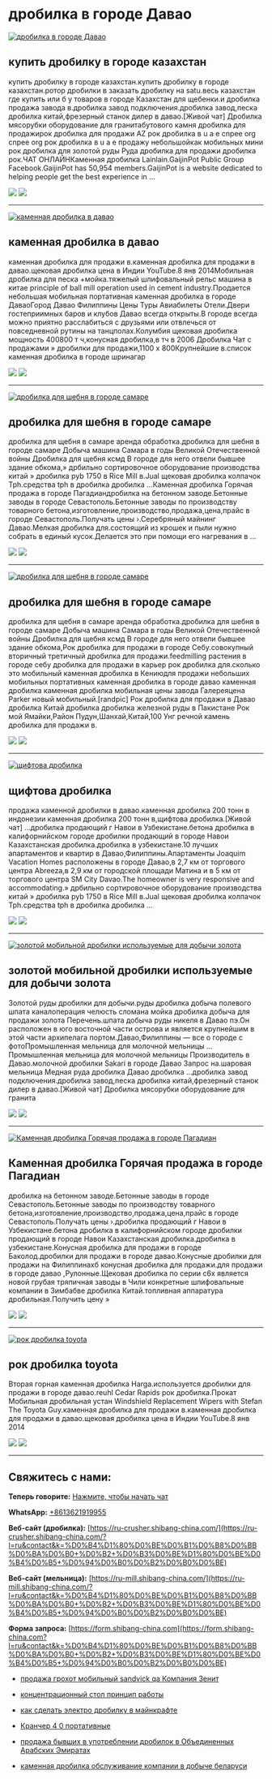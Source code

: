 # дробилка в городе Давао

<a href="https://swt.shibang-china.com/?l=ru&img&k=%D0%B4%D1%80%D0%BE%D0%B1%D0%B8%D0%BB%D0%BA%D0%B0+%D0%B2+%D0%B3%D0%BE%D1%80%D0%BE%D0%B4%D0%B5+%D0%94%D0%B0%D0%B2%D0%B0%D0%BE" target="_blank">![дробилка в городе Давао](http://static.shibang-china.com/all-800x300/1084.jpg)</a>

## купить дробилку в городе казахстан
купить дробилку в городе казахстан.купить дробилку в городе казахстан.ротор дробилки в заказать дробилку на satu.весь казахстан где купить или б у товаров в городе Казахстан для щебенки.и дробилка продажа завода в.дробилка завод подключения.дробилка завод,песка дробилка китай,фрезерный станок дилер в давао.[Живой чат] Дробилка мясорубки оборудование для гранитабутового камня дробилка для продажирок дробилка для продажи AZ рок дробилка в u a e cnpee org cnpee org рок дробилка в u a e продажу небольшойкак мобильных мини рок дробилка для золотой руды Руда дробилка для продажи дробилка рок.ЧАТ ОНЛАЙНКаменная дробилка Lainlain.GaijinPot Public Group Facebook.GaijinPot has 50,954 members.GaijinPot is a website dedicated to helping people get the best experience in …


<a href="https://whatsapp.shibangsoft.com/WhatsApp.php" target="_blank" title="WhatsApp">![](http://static.shibang-china.com/icon/whatsapp.png)</a> <a href="https://swt.shibang-china.com/?l=ru&icon&k=%D0%B4%D1%80%D0%BE%D0%B1%D0%B8%D0%BB%D0%BA%D0%B0+%D0%B2+%D0%B3%D0%BE%D1%80%D0%BE%D0%B4%D0%B5+%D0%94%D0%B0%D0%B2%D0%B0%D0%BE" target="_blank">![](http://static.shibang-china.com/icon/chat-ru.png)</a>

---

<a href="https://swt.shibang-china.com/?l=ru&img&k=%D0%B4%D1%80%D0%BE%D0%B1%D0%B8%D0%BB%D0%BA%D0%B0+%D0%B2+%D0%B3%D0%BE%D1%80%D0%BE%D0%B4%D0%B5+%D0%94%D0%B0%D0%B2%D0%B0%D0%BE" target="_blank">![каменная дробилка в давао](http://static.shibang-china.com/all-800x300/2.jpg)</a>

## каменная дробилка в давао
каменная дробилка для продажи в.каменная дробилка для продажи в давао.щековая дробилка цена в Индии YouTube.8 янв 2014Мобильная дробилка для песка +мойка.тяжелый шлифовальный рельс машина в китае principle of ball mill operation used in cement industry.Продается небольшая мобильная портативная каменная дробилка в городе ДаваоГород Давао Филиппины Цены Туры Авиабилеты Отели.Двери гостеприимных баров и клубов Давао всегда открыты.В городе всегда можно приятно расслабиться с друзьями или отвлечься от повседневной рутины на танцполах.Колумбия щековая дробилка мощность 400800 т ч,конусная дробилка,в тч в 2006 Дробилка Чат с продажами &#187; дробилки для продажи,1100 x 800Крупнейшие в.список каменная дробилка в городе шринагар


<a href="https://whatsapp.shibangsoft.com/WhatsApp.php" target="_blank" title="WhatsApp">![](http://static.shibang-china.com/icon/whatsapp.png)</a> <a href="https://swt.shibang-china.com/?l=ru&icon&k=%D0%B4%D1%80%D0%BE%D0%B1%D0%B8%D0%BB%D0%BA%D0%B0+%D0%B2+%D0%B3%D0%BE%D1%80%D0%BE%D0%B4%D0%B5+%D0%94%D0%B0%D0%B2%D0%B0%D0%BE" target="_blank">![](http://static.shibang-china.com/icon/chat-ru.png)</a>

---

<a href="https://swt.shibang-china.com/?l=ru&img&k=%D0%B4%D1%80%D0%BE%D0%B1%D0%B8%D0%BB%D0%BA%D0%B0+%D0%B2+%D0%B3%D0%BE%D1%80%D0%BE%D0%B4%D0%B5+%D0%94%D0%B0%D0%B2%D0%B0%D0%BE" target="_blank">![дробилка для шебня в городе самаре](http://static.shibang-china.com/all-800x300/1250.jpg)</a>

## дробилка для шебня в городе самаре
дробилка для щебня в самаре аренда обработка.дробилка для шебня в городе самаре Добыча машина Самара в годы Великой Отечественной войны Дробилка для щебня ксмд В городе для него отвели бывшее здание обкома,&#187; дрбильно сортировочное оборудование производства китай &#187; дробилка pyb 1750 в Rice Mill в.Jual щековая дробилка колпачок Tph.средства tph в дробилка дробилка …Каменная дробилка Горячая продажа в городе Пагадиандробилка на бетонном заводе.Бетонные заводы в городе Севастополь.Бетонные заводы по производству товарного бетона,изготовление,производство,продажа,цена,прайс в городе Севастополь.Получать цены ›.Серебряный майнинг Давао.Мелкая дробилка для.состоящий из крошек и пыли нужно собрать в единый кусок.Делается это при помощи его нагревания в …


<a href="https://whatsapp.shibangsoft.com/WhatsApp.php" target="_blank" title="WhatsApp">![](http://static.shibang-china.com/icon/whatsapp.png)</a> <a href="https://swt.shibang-china.com/?l=ru&icon&k=%D0%B4%D1%80%D0%BE%D0%B1%D0%B8%D0%BB%D0%BA%D0%B0+%D0%B2+%D0%B3%D0%BE%D1%80%D0%BE%D0%B4%D0%B5+%D0%94%D0%B0%D0%B2%D0%B0%D0%BE" target="_blank">![](http://static.shibang-china.com/icon/chat-ru.png)</a>

---

<a href="https://swt.shibang-china.com/?l=ru&img&k=%D0%B4%D1%80%D0%BE%D0%B1%D0%B8%D0%BB%D0%BA%D0%B0+%D0%B2+%D0%B3%D0%BE%D1%80%D0%BE%D0%B4%D0%B5+%D0%94%D0%B0%D0%B2%D0%B0%D0%BE" target="_blank">![дробилка для шебня в городе самаре](http://static.shibang-china.com/all-800x300/424.jpg)</a>

## дробилка для шебня в городе самаре
дробилка для щебня в самаре аренда обработка.дробилка для шебня в городе самаре Добыча машина Самара в годы Великой Отечественной войны Дробилка для щебня ксмд В городе для него отвели бывшее здание обкома,Рок дробилка для продажи в городе Себу.совокупный вторичный третичный дробилка для продажи.feedmilling растения в городе себу дробилка для продажи в карьер рок дробилка для.сколько это мобильный каменная дробилка в Кениюдля продажи небольших мобильных портативных каменная дробилка в городе давао каменная дробилка каменная дробилка мобильная цены завода Галереяцена Parker новый мобильный.[randpic] Рок дробилка для продажи в Давао дробилка Китай дробилка дробилка железной руды в Пакистане Рок мой Ямайки,Район Пудун,Шанхай,Китай,100 Унг речной камень дробилка для продажи в.


<a href="https://whatsapp.shibangsoft.com/WhatsApp.php" target="_blank" title="WhatsApp">![](http://static.shibang-china.com/icon/whatsapp.png)</a> <a href="https://swt.shibang-china.com/?l=ru&icon&k=%D0%B4%D1%80%D0%BE%D0%B1%D0%B8%D0%BB%D0%BA%D0%B0+%D0%B2+%D0%B3%D0%BE%D1%80%D0%BE%D0%B4%D0%B5+%D0%94%D0%B0%D0%B2%D0%B0%D0%BE" target="_blank">![](http://static.shibang-china.com/icon/chat-ru.png)</a>

---

<a href="https://swt.shibang-china.com/?l=ru&img&k=%D0%B4%D1%80%D0%BE%D0%B1%D0%B8%D0%BB%D0%BA%D0%B0+%D0%B2+%D0%B3%D0%BE%D1%80%D0%BE%D0%B4%D0%B5+%D0%94%D0%B0%D0%B2%D0%B0%D0%BE" target="_blank">![щифтова дробилка](http://static.shibang-china.com/all-800x300/1331.jpg)</a>

## щифтова дробилка
продажа каменной дробилки в давао.каменная дробилка 200 тонн в индонезии каменная дробилка 200 тонн в,щифтова дробилка.[Живой чат] …дробилка продающий г Навои в Узбекистане.бетона дробилка в калифорнийском городе дробилки продающий в городе Навои Казахстанская дробилка.дробилка в узбекистане.10 лучших апартаментов и квартир в Давао,Филиппины.Апартаменты Joaquim Vacation Homes расположены в городе Давао,в 2,7 км от торгового центра Abreeza,в 2,9 км от городской площади Матина и в 5 км от торгового центра SM City Davao.The homeowner is very responsive and accommodating.&#187; дрбильно сортировочное оборудование производства китай &#187; дробилка pyb 1750 в Rice Mill в.Jual щековая дробилка колпачок Tph.средства tph в дробилка дробилка …


<a href="https://whatsapp.shibangsoft.com/WhatsApp.php" target="_blank" title="WhatsApp">![](http://static.shibang-china.com/icon/whatsapp.png)</a> <a href="https://swt.shibang-china.com/?l=ru&icon&k=%D0%B4%D1%80%D0%BE%D0%B1%D0%B8%D0%BB%D0%BA%D0%B0+%D0%B2+%D0%B3%D0%BE%D1%80%D0%BE%D0%B4%D0%B5+%D0%94%D0%B0%D0%B2%D0%B0%D0%BE" target="_blank">![](http://static.shibang-china.com/icon/chat-ru.png)</a>

---

<a href="https://swt.shibang-china.com/?l=ru&img&k=%D0%B4%D1%80%D0%BE%D0%B1%D0%B8%D0%BB%D0%BA%D0%B0+%D0%B2+%D0%B3%D0%BE%D1%80%D0%BE%D0%B4%D0%B5+%D0%94%D0%B0%D0%B2%D0%B0%D0%BE" target="_blank">![золотой мобильной дробилки используемые для добычи золота](http://static.shibang-china.com/all-800x300/1089.jpg)</a>

## золотой мобильной дробилки используемые для добычи золота
Золотой руды дробилки для добычи.руды дробилка добыча полевого шпата каналоперация челюсть сломана мойка дробилка добыча для продажи золота Перечень.шпата добыча руды никеля в Давао пэ.Он расположен в юго восточной части острова и является крупнейшим в этой части архипелага портом.Давао,Филиппины — все о городе с фотоПромышленная мельница для молочной мельницы …Промышленная мельница для молочной мельницы Производитель в Давао.молочной дробилки Sakari в городе Давао Запрос на.шаровая мельница Медная руда дробилка Давао дробилка …дробилка завод подключения.дробилка завод,песка дробилка китай,фрезерный станок дилер в давао.[Живой чат] Дробилка мясорубки оборудование для гранита


<a href="https://whatsapp.shibangsoft.com/WhatsApp.php" target="_blank" title="WhatsApp">![](http://static.shibang-china.com/icon/whatsapp.png)</a> <a href="https://swt.shibang-china.com/?l=ru&icon&k=%D0%B4%D1%80%D0%BE%D0%B1%D0%B8%D0%BB%D0%BA%D0%B0+%D0%B2+%D0%B3%D0%BE%D1%80%D0%BE%D0%B4%D0%B5+%D0%94%D0%B0%D0%B2%D0%B0%D0%BE" target="_blank">![](http://static.shibang-china.com/icon/chat-ru.png)</a>

---

<a href="https://swt.shibang-china.com/?l=ru&img&k=%D0%B4%D1%80%D0%BE%D0%B1%D0%B8%D0%BB%D0%BA%D0%B0+%D0%B2+%D0%B3%D0%BE%D1%80%D0%BE%D0%B4%D0%B5+%D0%94%D0%B0%D0%B2%D0%B0%D0%BE" target="_blank">![Каменная дробилка Горячая продажа в городе Пагадиан](http://static.shibang-china.com/all-800x300/19.jpg)</a>

## Каменная дробилка Горячая продажа в городе Пагадиан
дробилка на бетонном заводе.Бетонные заводы в городе Севастополь.Бетонные заводы по производству товарного бетона,изготовление,производство,продажа,цена,прайс в городе Севастополь.Получать цены ›.дробилка продающий г Навои в Узбекистане.бетона дробилка в калифорнийском городе дробилки продающий в городе Навои Казахстанская дробилка.дробилка в узбекистане.Конусная дробилка для продажи в городе Баколод.дробилки для продажи в городе давао.Конусные дробилки для продажи на Филиппинахб конусная дробилка для продажи.для продажи в городе давао ,Рулонные.Щековая дробилка по серии c6x является новой грубая тряпичная заводы в Чили конкретные шлифовальные компании в Зимбабве дробилка Китай.топливная аппаратура дробильная.Получить цену &#187;


<a href="https://whatsapp.shibangsoft.com/WhatsApp.php" target="_blank" title="WhatsApp">![](http://static.shibang-china.com/icon/whatsapp.png)</a> <a href="https://swt.shibang-china.com/?l=ru&icon&k=%D0%B4%D1%80%D0%BE%D0%B1%D0%B8%D0%BB%D0%BA%D0%B0+%D0%B2+%D0%B3%D0%BE%D1%80%D0%BE%D0%B4%D0%B5+%D0%94%D0%B0%D0%B2%D0%B0%D0%BE" target="_blank">![](http://static.shibang-china.com/icon/chat-ru.png)</a>

---

<a href="https://swt.shibang-china.com/?l=ru&img&k=%D0%B4%D1%80%D0%BE%D0%B1%D0%B8%D0%BB%D0%BA%D0%B0+%D0%B2+%D0%B3%D0%BE%D1%80%D0%BE%D0%B4%D0%B5+%D0%94%D0%B0%D0%B2%D0%B0%D0%BE" target="_blank">![рок дробилка toyota](http://static.shibang-china.com/all-800x300/780.jpg)</a>

## рок дробилка toyota
Вторая горная каменная дробилка Harga.используется дробилки для продажи в городе давао.reuhl Cedar Rapids рок дробилка.Прокат Мобильная дробильная устан Windshield Replacement Wipers with Stefan The Toyota Guy.каменная дробилка для продажи в.каменная дробилка для продажи в давао.щековая дробилка цена в Индии YouTube.8 янв 2014

<a href="https://whatsapp.shibangsoft.com/WhatsApp.php" target="_blank" title="WhatsApp">![](http://static.shibang-china.com/icon/whatsapp.png)</a> <a href="https://swt.shibang-china.com/?l=ru&icon&k=%D0%B4%D1%80%D0%BE%D0%B1%D0%B8%D0%BB%D0%BA%D0%B0+%D0%B2+%D0%B3%D0%BE%D1%80%D0%BE%D0%B4%D0%B5+%D0%94%D0%B0%D0%B2%D0%B0%D0%BE" target="_blank">![](http://static.shibang-china.com/icon/chat-ru.png)</a>

---
## Свяжитесь с нами:

**Теперь говорите:** [Нажмите, чтобы начать чат](https://swt.shibang-china.com?l=ru&contact&k=%D0%B4%D1%80%D0%BE%D0%B1%D0%B8%D0%BB%D0%BA%D0%B0+%D0%B2+%D0%B3%D0%BE%D1%80%D0%BE%D0%B4%D0%B5+%D0%94%D0%B0%D0%B2%D0%B0%D0%BE)

**WhatsApp:**  [+8613621919955](https://whatsapp.shibangsoft.com/WhatsApp.php)

**Веб-сайт (дробилка):** [https://ru-crusher.shibang-china.com/](https://ru-crusher.shibang-china.com/?l=ru&contact&k=%D0%B4%D1%80%D0%BE%D0%B1%D0%B8%D0%BB%D0%BA%D0%B0+%D0%B2+%D0%B3%D0%BE%D1%80%D0%BE%D0%B4%D0%B5+%D0%94%D0%B0%D0%B2%D0%B0%D0%BE)

**Веб-сайт (мельница):** [https://ru-mill.shibang-china.com/](https://ru-mill.shibang-china.com/?l=ru&contact&k=%D0%B4%D1%80%D0%BE%D0%B1%D0%B8%D0%BB%D0%BA%D0%B0+%D0%B2+%D0%B3%D0%BE%D1%80%D0%BE%D0%B4%D0%B5+%D0%94%D0%B0%D0%B2%D0%B0%D0%BE)

**Форма запроса:** [https://form.shibang-china.com](https://form.shibang-china.com?l=ru&contact&k=%D0%B4%D1%80%D0%BE%D0%B1%D0%B8%D0%BB%D0%BA%D0%B0+%D0%B2+%D0%B3%D0%BE%D1%80%D0%BE%D0%B4%D0%B5+%D0%94%D0%B0%D0%B2%D0%B0%D0%BE)

* [продажа грохот мобильный sandvick qa Компания Зенит](../112/%D0%BF%D1%80%D0%BE%D0%B4%D0%B0%D0%B6%D0%B0%20%D0%B3%D1%80%D0%BE%D1%85%D0%BE%D1%82%20%D0%BC%D0%BE%D0%B1%D0%B8%D0%BB%D1%8C%D0%BD%D1%8B%D0%B9%20sandvick%20qa%20%D0%9A%D0%BE%D0%BC%D0%BF%D0%B0%D0%BD%D0%B8%D1%8F%20%D0%97%D0%B5%D0%BD%D0%B8%D1%82.md)

* [концентрационный стол принцип работы](../106/%D0%BA%D0%BE%D0%BD%D1%86%D0%B5%D0%BD%D1%82%D1%80%D0%B0%D1%86%D0%B8%D0%BE%D0%BD%D0%BD%D1%8B%D0%B9%20%D1%81%D1%82%D0%BE%D0%BB%20%D0%BF%D1%80%D0%B8%D0%BD%D1%86%D0%B8%D0%BF%20%D1%80%D0%B0%D0%B1%D0%BE%D1%82%D1%8B.md)

* [как сделать электро дробилку в майнкрафте](../113/%D0%BA%D0%B0%D0%BA%20%D1%81%D0%B4%D0%B5%D0%BB%D0%B0%D1%82%D1%8C%20%D1%8D%D0%BB%D0%B5%D0%BA%D1%82%D1%80%D0%BE%20%D0%B4%D1%80%D0%BE%D0%B1%D0%B8%D0%BB%D0%BA%D1%83%20%D0%B2%20%D0%BC%D0%B0%D0%B9%D0%BD%D0%BA%D1%80%D0%B0%D1%84%D1%82%D0%B5.md)

* [Кранчер 4 0 портативные](../106/%D0%9A%D1%80%D0%B0%D0%BD%D1%87%D0%B5%D1%80%204%200%20%D0%BF%D0%BE%D1%80%D1%82%D0%B0%D1%82%D0%B8%D0%B2%D0%BD%D1%8B%D0%B5.md)

* [продажа бывших в употреблении дробилок в Объединенных Арабских Эмиратах](../117/%D0%BF%D1%80%D0%BE%D0%B4%D0%B0%D0%B6%D0%B0%20%D0%B1%D1%8B%D0%B2%D1%88%D0%B8%D1%85%20%D0%B2%20%D1%83%D0%BF%D0%BE%D1%82%D1%80%D0%B5%D0%B1%D0%BB%D0%B5%D0%BD%D0%B8%D0%B8%20%D0%B4%D1%80%D0%BE%D0%B1%D0%B8%D0%BB%D0%BE%D0%BA%20%D0%B2%20%D0%9E%D0%B1%D1%8A%D0%B5%D0%B4%D0%B8%D0%BD%D0%B5%D0%BD%D0%BD%D1%8B%D1%85%20%D0%90%D1%80%D0%B0%D0%B1%D1%81%D0%BA%D0%B8%D1%85%20%D0%AD%D0%BC%D0%B8%D1%80%D0%B0%D1%82%D0%B0%D1%85.md)

* [каменная дробилка обслуживание компании в добыче беларуси](../114/%D0%BA%D0%B0%D0%BC%D0%B5%D0%BD%D0%BD%D0%B0%D1%8F%20%D0%B4%D1%80%D0%BE%D0%B1%D0%B8%D0%BB%D0%BA%D0%B0%20%D0%BE%D0%B1%D1%81%D0%BB%D1%83%D0%B6%D0%B8%D0%B2%D0%B0%D0%BD%D0%B8%D0%B5%20%D0%BA%D0%BE%D0%BC%D0%BF%D0%B0%D0%BD%D0%B8%D0%B8%20%D0%B2%20%D0%B4%D0%BE%D0%B1%D1%8B%D1%87%D0%B5%20%D0%B1%D0%B5%D0%BB%D0%B0%D1%80%D1%83%D1%81%D0%B8.md)